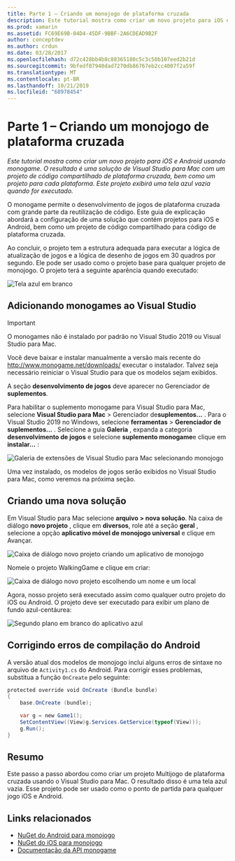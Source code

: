 ```yaml
---
title: Parte 1 – Criando um monojogo de plataforma cruzada
description: Este tutorial mostra como criar um novo projeto para iOS e Android usando monogame. O resultado é uma solução de Visual Studio para Mac com um projeto de código compartilhado de plataforma cruzada, bem como um projeto para cada plataforma. Este projeto exibirá uma tela azul vazia quando executado.
ms.prod: xamarin
ms.assetid: FC69E69B-04D4-45DF-9BBF-2A6CDEAD9B2F
author: conceptdev
ms.author: crdun
ms.date: 03/28/2017
ms.openlocfilehash: d72c428bb4b8c88365180c5c3c50b107eed2b21d
ms.sourcegitcommit: 9bfedf07940dad7270db86767eb2cc4007f2a59f
ms.translationtype: MT
ms.contentlocale: pt-BR
ms.lasthandoff: 10/21/2019
ms.locfileid: "68978454"
---
```

# <a name="part-1--creating-a-cross-platform-monogame"></a>Parte 1 – Criando um monojogo de plataforma cruzada

_Este tutorial mostra como criar um novo projeto para iOS e Android usando monogame. O resultado é uma solução de Visual Studio para Mac com um projeto de código compartilhado de plataforma cruzada, bem como um projeto para cada plataforma. Este projeto exibirá uma tela azul vazia quando for executado._

O monogame permite o desenvolvimento de jogos de plataforma cruzada com grande parte da reutilização de código. Este guia de explicação abordará a configuração de uma solução que contém projetos para iOS e Android, bem como um projeto de código compartilhado para código de plataforma cruzada.

Ao concluir, o projeto tem a estrutura adequada para executar a lógica de atualização de jogos e a lógica de desenho de jogos em 30 quadros por segundo. Ele pode ser usado como o projeto base para qualquer projeto de monojogo. O projeto terá a seguinte aparência quando executado:

![Tela azul em branco](part1-images/image1.png)

## <a name="adding-monogame-to-visual-studio"></a>Adicionando monogames ao Visual Studio

> [!IMPORTANT]
> O monogames não é instalado por padrão no Visual Studio 2019 ou Visual Studio para Mac.
>
> Você deve baixar e instalar manualmente a versão mais recente do http://www.monogame.net/downloads/ executar o instalador. Talvez seja necessário reiniciar o Visual Studio para que os modelos sejam exibidos.
>
> A seção **desenvolvimento de jogos** deve aparecer no Gerenciador de **suplementos**.

Para habilitar o suplemento monogame para Visual Studio para Mac, selecione **Visual Studio para Mac**  >  Gerenciador de**suplementos...** . Para o Visual Studio 2019 no Windows, selecione **ferramentas**  > **Gerenciador de suplementos...** . Selecione a guia **Galeria** , expanda a categoria **desenvolvimento de jogos** e selecione **suplemento monogame**e clique em **instalar...** :

![Galeria de extensões de Visual Studio para Mac selecionando monojogo](part1-images/image2.png)

Uma vez instalado, os modelos de jogos serão exibidos no Visual Studio para Mac, como veremos na próxima seção.

## <a name="creating-a-new-solution"></a>Criando uma nova solução

Em Visual Studio para Mac selecione **arquivo > nova solução**. Na caixa de diálogo **novo projeto** , clique em **diversos**, role até a seção **geral** , selecione a opção **aplicativo móvel de monojogo universal** e clique em Avançar.

![Caixa de diálogo novo projeto criando um aplicativo de monojogo](part1-images/image3.png)

Nomeie o projeto WalkingGame e clique em criar:

![Caixa de diálogo novo projeto escolhendo um nome e um local](part1-images/image4.png)

Agora, nosso projeto será executado assim como qualquer outro projeto do iOS ou Android. O projeto deve ser executado para exibir um plano de fundo azul-centáurea:

![Segundo plano em branco do aplicativo azul](part1-images/image5.png)

## <a name="fixing-android-compile-errors"></a>Corrigindo erros de compilação do Android

A versão atual dos modelos de monojogo inclui alguns erros de sintaxe no arquivo de `Activity1.cs` do Android. Para corrigir esses problemas, substitua a função `OnCreate` pelo seguinte:

```csharp
protected override void OnCreate (Bundle bundle)
{
    base.OnCreate (bundle);

    var g = new Game1();
    SetContentView((View)g.Services.GetService(typeof(View)));
    g.Run();
}
```

## <a name="summary"></a>Resumo

Este passo a passo abordou como criar um projeto Multijogo de plataforma cruzada usando o Visual Studio para Mac. O resultado disso é uma tela azul vazia. Esse projeto pode ser usado como o ponto de partida para qualquer jogo iOS e Android.

## <a name="related-links"></a>Links relacionados

- [NuGet do Android para monojogo](https://www.nuget.org/packages/MonoGame.Framework.Android/)
- [NuGet do iOS para monojogo](https://www.nuget.org/packages/MonoGame.Framework.iOS/)
- [Documentação da API monogame](http://www.monogame.net/documentation/?page=main)
